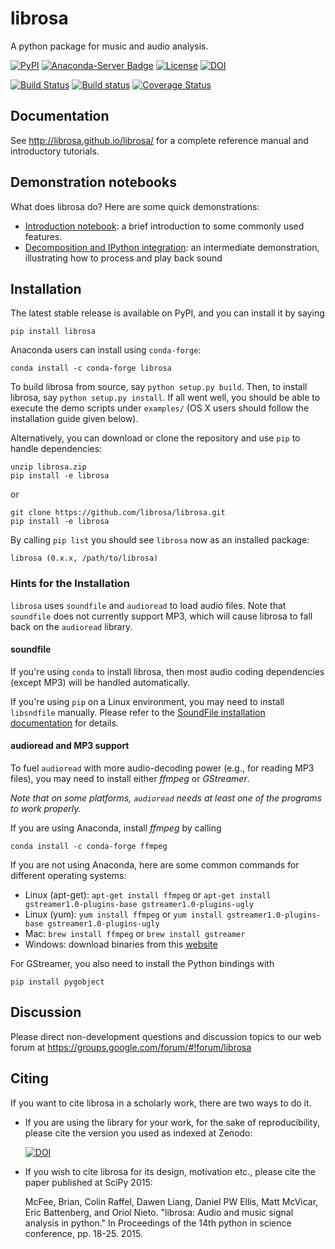 librosa
=======
A python package for music and audio analysis.  

[![PyPI](https://img.shields.io/pypi/v/librosa.svg)](https://pypi.python.org/pypi/librosa)
[![Anaconda-Server Badge](https://anaconda.org/conda-forge/librosa/badges/version.svg)](https://anaconda.org/conda-forge/librosa)
[![License](https://img.shields.io/pypi/l/librosa.svg)](https://github.com/librosa/librosa/blob/main/LICENSE.md)
[![DOI](https://zenodo.org/badge/DOI/10.5281/zenodo.591533.svg)](https://doi.org/10.5281/zenodo.591533)

[![Build Status](https://travis-ci.com/librosa/librosa.svg?branch=main)](https://travis-ci.com/librosa/librosa)
[![Build status](https://ci.appveyor.com/api/projects/status/63lxuac60tojq2vm/branch/main?svg=true)](https://ci.appveyor.com/project/librosa/librosa/branch/main)
[![Coverage Status](https://coveralls.io/repos/librosa/librosa/badge.svg?branch=main)](https://coveralls.io/r/librosa/librosa?branch=main)


Documentation
-------------
See http://librosa.github.io/librosa/ for a complete reference manual and introductory tutorials.


Demonstration notebooks
-----------------------
What does librosa do?  Here are some quick demonstrations:

* [Introduction notebook](http://nbviewer.ipython.org/github/librosa/librosa/blob/main/examples/LibROSA%20demo.ipynb): a brief introduction to some commonly used features.
* [Decomposition and IPython integration](http://nbviewer.ipython.org/github/librosa/librosa/blob/main/examples/LibROSA%20audio%20effects%20and%20playback.ipynb): an intermediate demonstration, illustrating how to process and play back sound


Installation
------------

The latest stable release is available on PyPI, and you can install it by saying
```
pip install librosa
```

Anaconda users can install using ``conda-forge``:
```
conda install -c conda-forge librosa
```

To build librosa from source, say `python setup.py build`.
Then, to install librosa, say `python setup.py install`.
If all went well, you should be able to execute the demo scripts under `examples/`
(OS X users should follow the installation guide given below).

Alternatively, you can download or clone the repository and use `pip` to handle dependencies:

```
unzip librosa.zip
pip install -e librosa
```
or
```
git clone https://github.com/librosa/librosa.git
pip install -e librosa
```

By calling `pip list` you should see `librosa` now as an installed package:
```
librosa (0.x.x, /path/to/librosa)
```

### Hints for the Installation

`librosa` uses `soundfile` and `audioread` to load audio files.
Note that `soundfile` does not currently support MP3, which will cause librosa to
fall back on the `audioread` library.

#### soundfile

If you're using `conda` to install librosa, then most audio coding dependencies (except MP3) will be handled automatically.

If you're using `pip` on a Linux environment, you may need to install `libsndfile`
manually.  Please refer to the [SoundFile installation documentation](https://pysoundfile.readthedocs.io/#installation) for details.

#### audioread and MP3 support

To fuel `audioread` with more audio-decoding power (e.g., for reading MP3 files),
you may need to install either *ffmpeg* or *GStreamer*.

*Note that on some platforms, `audioread` needs at least one of the programs to work properly.*

If you are using Anaconda, install *ffmpeg* by calling
```
conda install -c conda-forge ffmpeg
```

If you are not using Anaconda, here are some common commands for different operating systems:

* Linux (apt-get): `apt-get install ffmpeg` or `apt-get install gstreamer1.0-plugins-base gstreamer1.0-plugins-ugly`
* Linux (yum): `yum install ffmpeg` or `yum install gstreamer1.0-plugins-base gstreamer1.0-plugins-ugly`
* Mac: `brew install ffmpeg` or `brew install gstreamer`
* Windows: download binaries from this [website]( https://gstreamer.freedesktop.org/) 

For GStreamer, you also need to install the Python bindings with 
```
pip install pygobject
```

Discussion
----------

Please direct non-development questions and discussion topics to our web forum at
https://groups.google.com/forum/#!forum/librosa


Citing
------

If you want to cite librosa in a scholarly work, there are two ways to do it.

- If you are using the library for your work, for the sake of reproducibility, please cite
  the version you used as indexed at Zenodo:

    [![DOI](https://zenodo.org/badge/DOI/10.5281/zenodo.591533.svg)](https://doi.org/10.5281/zenodo.591533)

- If you wish to cite librosa for its design, motivation etc., please cite the paper
  published at SciPy 2015:

    McFee, Brian, Colin Raffel, Dawen Liang, Daniel PW Ellis, Matt McVicar, Eric Battenberg, and Oriol Nieto. "librosa: Audio and music signal analysis in python." In Proceedings of the 14th python in science conference, pp. 18-25. 2015.
